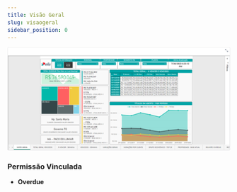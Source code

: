 ```yaml
---
title: Visão Geral
slug: visaogeral
sidebar_position: 0
---
```


![Alt text](image-8.png)





### Permissão Vinculada

- **Overdue**